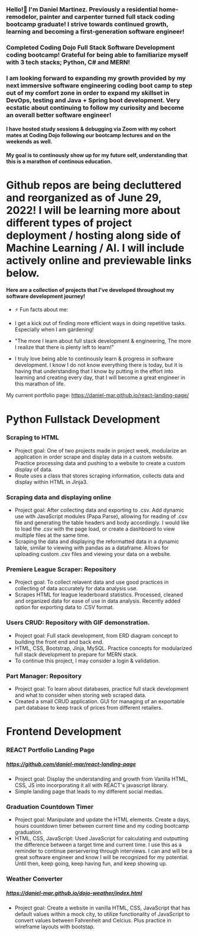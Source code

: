 ### Hello!👋 I'm Daniel Martinez. Previously a residential home-remodelor, painter and carpenter turned full stack coding bootcamp graduate! I strive towards continued growth, learning and becoming a first-generation software engineer!
### Completed Coding Dojo Full Stack Software Development coding bootcamp! Grateful for being able to familiarize myself with 3 tech stacks; Python, C# and MERN!
### I am looking forward to expanding my growth provided by my next immersive software engineering coding boot camp to step out of my comfort zone in order to expand my skillset in DevOps, testing and Java + Spring boot development. Very ecstatic about continuing to follow my curiosity and become an overall better software engineer!
#### I have hosted study sessions & debugging via Zoom with my cohort mates at Coding Dojo following our bootcamp lectures and on the weekends as well.
#### My goal is to continously show up for my future self, understanding that this is a marathon of continous education.

# Github repos are being decluttered and reorganized as of June 29, 2022! I will be learning more about different types of project deployment / hosting along side of Machine Learning / AI. I will include actively online and previewable links below.

#### Here are a collection of projects that I've developed throughout my software development journey!

- ⚡ Fun facts about me:
- I get a kick out of finding more efficient ways in doing repetitive tasks. Especially when I am gardening!

- "The more I learn about full stack development & engineering, The more I realize that there is plenty left to learn!"

- I truly love being able to continously learn & progress in software development. I know I do not know everything there is today, but it is having that understanding that I know by putting in the effort into learning and creating every day, that I will become a great engineer in this marathon of life.

My current portfolio page: https://daniel-mar.github.io/react-landing-page/


# Python Fullstack Development

### Scraping to HTML
- Project goal: One of two projects made in project week, modularize an application in order scrape and display data in a custom website. Practice processing data and pushing to a website to create a custom display of data.
- Route uses a class that stores scraping information, collects data and display within HTML in Jinja3.

### Scraping data and displaying online
- Project goal: After collecting data and exporting to .csv. Add dynamic use with JavaScript modules (Papa Parse), allowing for reading of .csv file and generating the table headers and body accordingly. I would like to load the .csv with the page load, or create a dashboard to view multiple files at the same time.
- Scraping the data and displaying the reformatted data in a dynamic table, similar to viewing with pandas as a dataframe. Allows for uploading custom .csv files and viewing your data on a website.

### Premiere League Scraper: Repository
- Project goal: To collect relavent data and use good practices in collecting of data accurately for data analysis use. 
- Scrapes HTML for league leaderboard statistics. Processed, cleaned and organized data for ease of use in data analysis. Recently added option for exporting data to .CSV format.

### Users CRUD: Repository with GIF demonstration.
- Project goal: Full stack development, from ERD diagram concept to building the front end and back end.
- HTML, CSS, Bootstrap, Jinja, MySQL. Practice concepts for modularized full stack development to prepare for MERN stack.
- To continue this project, I may consider a login & validation.

### Part Manager: Repository
- Project goal: To learn about databases, practice full stack development and what to consider when storing web scraped data.
- Created a small CRUD application. GUI for managing of an exportable part database to keep track of prices from different retailers. 

# Frontend Development

### REACT Portfolio Landing Page
##### https://github.com/daniel-mar/react-landing-page
- Project goal: Display the understanding and growth from Vanilla HTML, CSS, JS into incorporating it all with REACT's javascript library.
- Simple landing page that leads to my different social medias.

### Graduation Countdown Timer
- Project goal: Manipulate and update the HTML elements. Create a days, hours countdown timer between current time and my coding bootcamp graduation.
- HTML, CSS, JavaScript: Used JavaScript for calculating and outputting the difference between a target time and current time. I use this as a reminder to continue perservering through interviews. I can and will be a great software engineer and know I will be recognized for my potential. Until then, keep going, keep having fun, and keep showing up.

### Weather Converter
##### https://daniel-mar.github.io/dojo-weather/index.html
- Project goal: Create a website in vanilla HTML, CSS, JavaScript that has default values within a mock city, to utilize functionality of JavaScript to convert values between Fahrenheit and Celcius. Plus practice in wireframe layouts with bootstap.

<!--
**daniel-mar/daniel-mar** is a ✨ _special_ ✨ repository because its `README.md` (this file) appears on your GitHub profile.

Here are some ideas to get you started:

- 🔭 I’m currently working on ...
- 🌱 I’m currently learning ...
- 👯 I’m looking to collaborate on ...
- 🤔 I’m looking for help with ...
- 💬 Ask me about ...
- 📫 How to reach me: ...
- 😄 Pronouns: ...
-->
